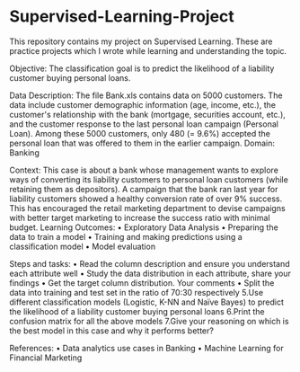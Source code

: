 # Supervised-Learning-Project

This repository contains my project on Supervised Learning. 
These are practice projects which I wrote while learning and understanding the topic.

Objective: The classification goal is to predict the likelihood of a liability customer buying personal loans.

Data Description: 
The file Bank.xls contains data on 5000 customers. The data include customer demographic information (age, income, etc.), the customer's relationship with the bank (mortgage, securities account, etc.), and the customer response to the last personal loan campaign (Personal Loan). Among these 5000 customers, only 480 (= 9.6%) accepted the personal loan that was offered to them in the earlier campaign.
Domain: Banking

Context:
This case is about a bank whose management wants to explore ways of converting its liability customers to personal loan customers (while retaining them as depositors). A campaign that the bank ran last year for liability customers showed a healthy conversion rate of over 9% success. This has encouraged the retail marketing department to devise campaigns with better target marketing to increase the success ratio with minimal budget.
Learning Outcomes: 
•	Exploratory Data Analysis
•	Preparing the data to train a model
•	Training and making predictions using a classification model
•	Model evaluation

Steps and tasks:
•	Read the column description and ensure you understand each attribute well 
•	Study the data distribution in each attribute, share your findings
•	Get the target column distribution. Your comments 
•	Split the data into training and test set in the ratio of 70:30 respectively 5.Use different classification models (Logistic, K-NN and Naïve Bayes) to predict the likelihood of a liability customer buying personal loans 6.Print the confusion matrix for all the above models 7.Give your reasoning on which is the best model in this case and why it performs better?

References:
•	Data analytics use cases in Banking
•	Machine Learning for Financial Marketing
